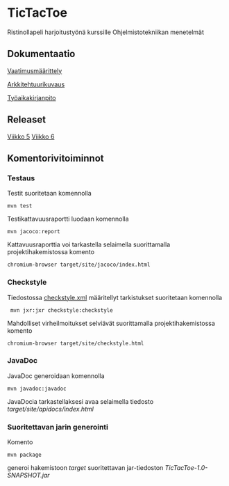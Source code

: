 # TicTacToe

Ristinollapeli harjoitustyönä kurssille Ohjelmistotekniikan menetelmät

## Dokumentaatio
[Vaatimusmäärittely](https://github.com/mnnamaria/otm-harjoitustyo/blob/master/dokumentaatio/alustavamaarittely.md)

[Arkkitehtuurikuvaus](https://github.com/mnnamaria/otm-harjoitustyo/blob/master/dokumentaatio/arkkitehtuuri.md)

[Työaikakirjanpito](https://github.com/mnnamaria/otm-harjoitustyo/blob/master/dokumentaatio/tyoaikakirjanpito.md)

## Releaset
[Viikko 5](https://github.com/mnnamaria/otm-harjoitustyo/releases/tag/viikko5)
[Viikko 6](https://github.com/mnnamaria/otm-harjoitustyo/releases/tag/viikko6)

## Komentorivitoiminnot

### Testaus
Testit suoritetaan komennolla
```
mvn test
```
Testikattavuusraportti luodaan komennolla
```
mvn jacoco:report
```
Kattavuusraporttia voi tarkastella selaimella suorittamalla projektihakemistossa komento
```
chromium-browser target/site/jacoco/index.html
```
### Checkstyle

Tiedostossa [checkstyle.xml](https://github.com/mnnamaria/otm-harjoitustyo/blob/master/TicTacToe/checkstyle.xml) määritellyt tarkistukset suoritetaan komennolla

```
 mvn jxr:jxr checkstyle:checkstyle
```

Mahdolliset virheilmoitukset selviävät suorittamalla projektihakemistossa komento

```
chromium-browser target/site/checkstyle.html
```

### JavaDoc

JavaDoc generoidaan komennolla

```
mvn javadoc:javadoc
```

JavaDocia tarkastellaksesi avaa selaimella tiedosto _target/site/apidocs/index.html_

### Suoritettavan jarin generointi

Komento

```
mvn package
```

generoi hakemistoon _target_ suoritettavan jar-tiedoston _TicTacToe-1.0-SNAPSHOT.jar_
